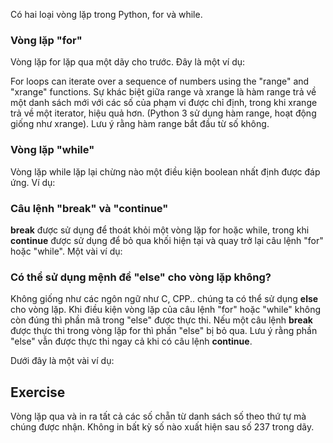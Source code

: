 Có hai loại vòng lặp trong Python, for và while.

### Vòng lặp "for"

Vòng lặp for lặp qua một dãy cho trước. Đây là một ví dụ:

For loops can iterate over a sequence of numbers using the "range" and "xrange" functions. Sự khác biệt giữa range và xrange là hàm range trả về một danh sách mới với các số của phạm vi được chỉ định, trong khi xrange trả về một iterator, hiệu quả hơn. (Python 3 sử dụng hàm range, hoạt động giống như xrange). Lưu ý rằng hàm range bắt đầu từ số không.

### Vòng lặp "while"

Vòng lặp while lặp lại chừng nào một điều kiện boolean nhất định được đáp ứng. Ví dụ:

### Câu lệnh "break" và "continue"

**break** được sử dụng để thoát khỏi một vòng lặp for hoặc while, trong khi **continue** được sử dụng để bỏ qua khối hiện tại và quay trở lại câu lệnh "for" hoặc "while". Một vài ví dụ:

### Có thể sử dụng mệnh đề "else" cho vòng lặp không?

Không giống như các ngôn ngữ như C, CPP.. chúng ta có thể sử dụng **else** cho vòng lặp. Khi điều kiện vòng lặp của câu lệnh "for" hoặc "while" không còn đúng thì phần mã trong "else" được thực thi. Nếu một câu lệnh **break** được thực thi trong vòng lặp for thì phần "else" bị bỏ qua. Lưu ý rằng phần "else" vẫn được thực thi ngay cả khi có câu lệnh **continue**.

Dưới đây là một vài ví dụ:

Exercise
--------

Vòng lặp qua và in ra tất cả các số chẵn từ danh sách số theo thứ tự mà chúng được nhận. Không in bất kỳ số nào xuất hiện sau số 237 trong dãy.